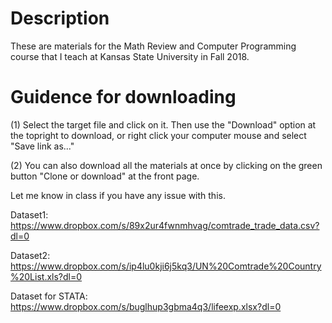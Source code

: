 # Description
These are materials for the Math Review and Computer Programming course that I teach at Kansas State University in Fall 2018. 

# Guidence for downloading
 
 (1) Select the target file and click on it. Then use the "Download" option at the topright to download, or right click your computer mouse and select "Save link as..."
 
 (2) You can also download all the materials at once by clicking on the green button "Clone or download" at the front page. 
 
 Let me know in class if you have any issue with this. 

Dataset1: https://www.dropbox.com/s/89x2ur4fwnmhvag/comtrade_trade_data.csv?dl=0

Dataset2: https://www.dropbox.com/s/ip4lu0kji6j5kq3/UN%20Comtrade%20Country%20List.xls?dl=0


Dataset for STATA: https://www.dropbox.com/s/buglhup3gbma4q3/lifeexp.xlsx?dl=0
